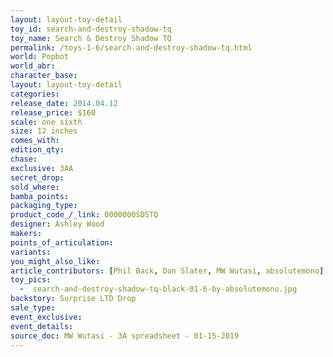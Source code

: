 ```yaml
---
layout: layout-toy-detail 
toy_id: search-and-destroy-shadow-tq
toy_name: Search & Destroy Shadow TQ
permalink: /toys-1-6/search-and-destroy-shadow-tq.html
world: Popbot
world_abr: 
character_base: 
layout: layout-toy-detail
categories: 
release_date: 2014.04.12
release_price: $160 
scale: one sixth
size: 12 inches
comes_with: 
edition_qty: 
chase: 
exclusive: 3AA
secret_drop: 
sold_where: 
bamba_points: 
packaging_type: 
product_code_/_link: 0000000SDSTQ
designer: Ashley Wood
makers: 
points_of_articulation: 
variants: 
you_might_also_like: 
article_contributors: [Phil Back, Don Slater, MW Wutasi, absolutemono]
toy_pics: 
  -  search-and-destroy-shadow-tq-black-01-6-by-absolutemono.jpg
backstory: Surprise LTD Drop
sale_type: 
event_exclusive: 
event_details: 
source_doc: MW Wutasi - 3A spreadsheet - 01-15-2019
---
```

